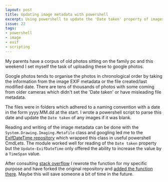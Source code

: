 ```yaml
---
layout: post
title: Updating image metadata with powershell  
excerpt: Using powershell to update the 'Date taken' property of images
issue: 22
tags: 
- powershell
- image
- exif
- scripting
---
```


My parents have a corpus of old photos sitting on the family pc and this weekend I set myself the task of uploading these to google photos.

Google photos tends to organise the photos in chronological order by taking the information from the image EXIF metadata or the file created/last modified date.
There are tens of thousands of photos with some coming from older cameras which didn't set the 'Date taken' or have misleading file metadata.

The files were in folders which adhered to a naming convention with a date in the form yyyy.MM.dd at the start. I wrote a powershell script to parse this date and update the `Date taken` of any images if it was blank. 

Reading and writing of the image metadata can be done with the `System.Drawing.Imaging.Metafile` class and googling led me to the [ExifDateTime repository](https://github.com/ChrisWarwick/ExifDateTime) which wrapped this class in useful powershell CmdLets. The module worked well for reading of the `Date taken` property but the `Update-ExifDateTime` only offered the ability to increase the value by a `TimeSpan` value. 

After consulting [stack overflow](https://stackoverflow.com/a/25162782/4854368) I rewrote the function for my specific purpose and have forked the original repository and [added the function there](https://github.com/CBurbidge/ExifDateTime). Maybe this will save someone a bit of time in the future.